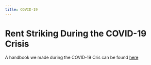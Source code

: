 ```yaml
---
title: COVID-19
---
```


# Rent Striking During the COVID-19 Crisis

A handbook we made during the COVID-19 Cris can be found [here]()

